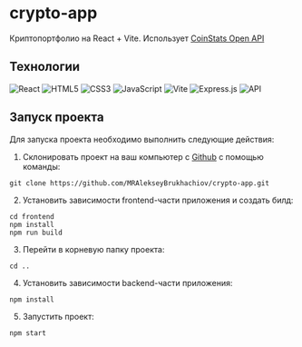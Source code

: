# crypto-app

Криптопортфолио на React + Vite. Использует [CoinStats Open API](https://openapi.coinstats.app/)

## Технологии
![React](https://img.shields.io/badge/-React-61daf8?logo=react&logoColor=black)
![HTML5](https://img.shields.io/badge/-HTML5-e34f26?logo=html5&logoColor=white)
![CSS3](https://img.shields.io/badge/-CSS3-1572b6?logo=css3&logoColor=white)
![JavaScript](https://img.shields.io/badge/-JavaScript-f7df1e?logo=javaScript&logoColor=black)
![Vite](https://img.shields.io/badge/Vite-%23646CFF?&logo=vite&logoColor=white)
![Express.js](https://img.shields.io/badge/Express.js-%23404d59?&logo=express&logoColor=%2361DAFB)
![API](https://img.shields.io/badge/-api-yellow)

## Запуск проекта

Для запуска проекта необходимо выполнить следующие действия:

1. Склонировать проект на ваш компьютер с [Github](https://github.com/MRAlekseyBrukhachiov/crypto-app) с помощью команды:
```
git clone https://github.com/MRAlekseyBrukhachiov/crypto-app.git
```
2. Установить зависимости frontend-части приложения и создать билд:
```
cd frontend
npm install
npm run build
```
3. Перейти в корневую папку проекта:
```
cd ..
```
4. Установить зависимости backend-части приложения:
```
npm install
```
5. Запустить проект:
```
npm start
```